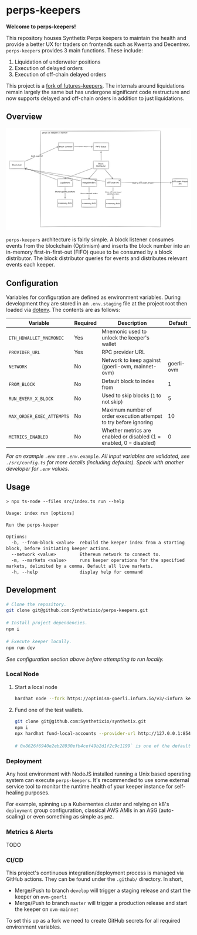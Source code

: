 # perps-keepers

**Welcome to perps-keepers!**

This repository houses Synthetix Perps keepers to maintain the health and provide a better UX for traders on frontends such as Kwenta and Decentrex. `perps-keepers` provides 3 main functions. These include:

1. Liquidation of underwater positions
1. Execution of delayed orders
1. Execution of off-chain delayed orders

This project is a [fork of futures-keepers](https://github.com/Synthetixio/futures-keepers). The internals around liquidations remain largely the same but has undergone significant code restructure and now supports delayed and off-chain orders in addition to just liquidations.

## Overview

![overview](./assets/perpsv2_overview.png)

`perps-keepers` architecture is fairly simple. A block listener consumes events from the blockchain (Optimism) and inserts the block number into an in-memory first-in-first-out (FIFO) queue to be consumed by a block distributor. The block distributor queries for events and distributes relevant events each keeper.

## Configuration

Variables for configuration are defined as environment variables. During development they are stored in an `.env.staging` file at the project root then loaded via [dotenv](https://www.npmjs.com/package/dotenv). The contents are as follows:

| Variable                  | Required | Description                                                         | Default    |
| ------------------------- | -------- | ------------------------------------------------------------------- | ---------- |
| `ETH_HDWALLET_MNEMONIC`   | Yes      | Mnemonic used to unlock the keeper's wallet                         |            |
| `PROVIDER_URL`            | Yes      | RPC provider URL                                                    |            |
| `NETWORK`                 | No       | Network to keep against (goerli-ovm, mainnet-ovm)                   | goerli-ovm |
| `FROM_BLOCK`              | No       | Default block to index from                                         | 1          |
| `RUN_EVERY_X_BLOCK`       | No       | Used to skip blocks (`1` to not skip)                               | 5          |
| `MAX_ORDER_EXEC_ATTEMPTS` | No       | Maximum number of order execution attempst to try before ignoring   | 10         |
| `METRICS_ENABLED`         | No       | Whether metrics are enabled or disabled (1 = enabled, 0 = disabled) | 0          |

_For an example `.env` see `.env.example`. All input variables are validated, see `./src/config.ts` for more details (including defaults). Speak with another developer for `.env` values._

## Usage

```
> npx ts-node --files src/index.ts run --help

Usage: index run [options]

Run the perps-keeper

Options:
  -b, --from-block <value>  rebuild the keeper index from a starting block, before initiating keeper actions.
  --network <value>         Ethereum network to connect to.
  -m, --markets <value>     runs keeper operations for the specified markets, delimited by a comma. Default all live markets.
  -h, --help                display help for command
```

## Development

```bash
# Clone the repository.
git clone git@github.com:Synthetixio/perps-keepers.git

# Install project dependencies.
npm i

# Execute keeper locally.
npm run dev
```

_See configuration section above before attempting to run locally._

### Local Node

1. Start a local node

   ```bash
   hardhat node --fork https://optimism-goerli.infura.io/v3/<infura key>`
   ```

1. Fund one of the test wallets.

   ```bash
   git clone git@github.com:Synthetixio/synthetix.git
   npm i
   npx hardhat fund-local-accounts --provider-url http://127.0.0.1:8545/ --target-network goerli-ovm --deployment-path ./publish/deployed/goerli-ovm/ --use-ovm --private-key $GOERLI_OVM_FUTURES_DEPLOYER_PRIVATE_KEY --account 0x8626f6940e2eb28930efb4cef49b2d1f2c9c1199

   # 0x8626f6940e2eb28930efb4cef49b2d1f2c9c1199` is one of the default accounts from hardhat node --fork
   ```

### Deployment

Any host environment with NodeJS installed running a Unix based operating system can execute `perps-keepers`. It's recommended to use some external service tool to monitor the runtime health of your keeper instance for self-healing purposes.

For example, spinning up a Kubernentes cluster and relying on k8's `deployment` group configuration, classical AWS AMIs in an ASG (auto-scaling) or even something as simple as `pm2`.

### Metrics & Alerts

TODO

### CI/CD

This project's continuous integration/deployment process is managed via GitHub actions. They can be found under the `.github/` directory. In short,

- Merge/Push to branch `develop` will trigger a staging release and start the keeper on `ovm-goerli`
- Merge/Push to branch `master` will trigger a production release and start the keeper on `ovm-mainnet`

To set this up as a fork we need to create GitHub secrets for all required environment variables.
